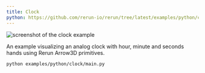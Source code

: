 ```yaml
---
title: Clock
python: https://github.com/rerun-io/rerun/tree/latest/examples/python/clock/main.py
---
```


<picture>
  <source media="(max-width: 480px)" srcset="https://static.rerun.io/a1444b545986deca79302d538cd6b1a14b28314c_clock_480w.png">
  <source media="(max-width: 768px)" srcset="https://static.rerun.io/625e869c4d2d810dc6af70764894d3da5b2f3d25_clock_768w.png">
  <source media="(max-width: 1024px)" srcset="https://static.rerun.io/874671091ec526047b8a8cd9b8046937cd978149_clock_1024w.png">
  <source media="(max-width: 1200px)" srcset="https://static.rerun.io/54807699ba1fe11df7ac34df70c34913197b1518_clock_1200w.png">
  <img src="https://static.rerun.io/7eed6a7fe104aa0d277ffa7e571044de699b3b6a_clock_full.png" alt="screenshot of the clock example">
</picture>

An example visualizing an analog clock with hour, minute and seconds hands using Rerun Arrow3D primitives.

```bash
python examples/python/clock/main.py
```
